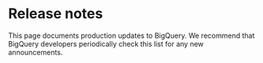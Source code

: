 #  Release notes

This page documents production updates to BigQuery. We recommend that BigQuery
developers periodically check this list for any new announcements.

